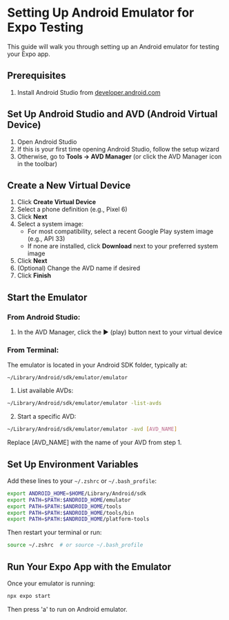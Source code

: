 # Setting Up Android Emulator for Expo Testing

This guide will walk you through setting up an Android emulator for testing your Expo app.

## Prerequisites

1. Install Android Studio from [developer.android.com](https://developer.android.com/studio)

## Set Up Android Studio and AVD (Android Virtual Device)

1. Open Android Studio
2. If this is your first time opening Android Studio, follow the setup wizard
3. Otherwise, go to **Tools → AVD Manager** (or click the AVD Manager icon in the toolbar)

## Create a New Virtual Device

1. Click **Create Virtual Device**
2. Select a phone definition (e.g., Pixel 6)
3. Click **Next**
4. Select a system image:
   - For most compatibility, select a recent Google Play system image (e.g., API 33)
   - If none are installed, click **Download** next to your preferred system image
5. Click **Next**
6. (Optional) Change the AVD name if desired
7. Click **Finish**

## Start the Emulator

### From Android Studio:
1. In the AVD Manager, click the ▶️ (play) button next to your virtual device

### From Terminal:
The emulator is located in your Android SDK folder, typically at:
```
~/Library/Android/sdk/emulator/emulator
```

1. List available AVDs:
```bash
~/Library/Android/sdk/emulator/emulator -list-avds
```

2. Start a specific AVD:
```bash
~/Library/Android/sdk/emulator/emulator -avd [AVD_NAME]
```
Replace [AVD_NAME] with the name of your AVD from step 1.

## Set Up Environment Variables

Add these lines to your `~/.zshrc` or `~/.bash_profile`:

```bash
export ANDROID_HOME=$HOME/Library/Android/sdk
export PATH=$PATH:$ANDROID_HOME/emulator
export PATH=$PATH:$ANDROID_HOME/tools
export PATH=$PATH:$ANDROID_HOME/tools/bin
export PATH=$PATH:$ANDROID_HOME/platform-tools
```

Then restart your terminal or run:
```bash
source ~/.zshrc  # or source ~/.bash_profile
```

## Run Your Expo App with the Emulator

Once your emulator is running:

```bash
npx expo start
```

Then press 'a' to run on Android emulator.
